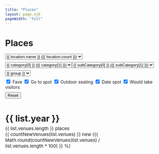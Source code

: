 ```yaml
---
title: "Places"
layout: page.njk
pageWidth: "full"
---
```


<h1 class="page-title">Places</h1>

<!--

## To-do


- [ ] Move checkinsToVenues func to separate util for node build/foursquare.js from utils/foursquare.js
- [ ] Clean up foursquare.js. Lots of funcs scatted at top


- [ ] New color scheme for categories

https://lokeshdhakar.com/projects/color-stacks/?graySteps=5&grayCast=0&grayLumaStart=98&grayLumaEnd=5&grayLumaCurve=linear&colorSteps=7&colorLumaStart=110&colorLumaEnd=10&colorLumaCurve=linear&colorChromaStart=42&colorChromaEnd=12&colorChromaCurve=linear&showLabel=true&showHex=true&showContrastRatio=false&colorHues=0%2C30%2C55%2C78%2C118%2C157%2C182%2C230%2C274%2C309%2C348


- [ ] Pre-process checkins to two diff venue JSON files:
all-time, and grouped

checkins.json currently 2.4mb

- [ ] Add loading indicator
- [ ] Mobile dropdown for location too long


# How the filtering works - outdated

1. We filter the checkins which gives us the following computed props:
- Checkins filtered by location
- Checkins filtered by category
- Checkins filtered by both

2. We roll-up the checkin computed props into venues:
- Venues filtered by location - Used to populate category dropdown.
- Venues filtered by category - Used to populate location dropdown.
- Venues filtered by both - Displayed in list.

----

# Brainstorming

- Highlight trips automatically
- Add custom notes? or should these happen in app
Map
- Monospaced, with location in ascii rectangles on a map?

-->

<template id="tpl-venue">
  <div>
    <div
      class="item item--dense"
      :class="[
        `venue-${id}`,
        `cat-${category}`,
        { notFirstVisit: !firstVisit },
      ]"
    >
      <div
        class="visits-bar"
      >
        {{ generateVisitsBarFromCount(count) }}
      </div>
      <div class="venue-title-row">
        <div class="item-title venue-title">{{ venue }}</div>
        <div
          v-if="firstVisit"
          class="venue-new-label"
        >
          NEW
        </div>
      </div>
      <div class="item-meta venue-meta">
        <template v-if="category && showCategory">
          <span class="item-category">
            <a @click="$emit('set-category', category)">
              {{ category }}
            </a>
          </span>
        </template>
        <template v-if="category && showCategory && subCategory && showSubCategory">
          •
        </template>
        <template v-if="subCategory && showSubCategory">
          <span class="item-category">
            <a @click="$emit('set-sub-category', subCategory)">
              {{ subCategory }}
            </a>
          </span>
        </template>
        <template v-if="category && count > 1">
          •
        </template>
        <template v-if="count > 1">
          <span>
            {{ count }} visits
          </span>
        </template>
        <template v-if="(city || count > 1) && city">
          •
        </template>
        <span v-if="city">
          <a @click="$emit('set-location', { country, state, city })">
            {{ city }}</a>,
          <a @click="$emit('set-location', { country, state })">
            {{ state }}
          </a>
        </span>
      </div>
      <div class="venue-comment">
        {{ comments }}
      </div>
    </div>
  </div>
</template>


<div id="venues" class="venues">
<!-- 
    DEBUGGING: <br />
    location: {{locationFilter }}<br />
    cat: {{ categoryFilter }}<br />
    subcat: {{ subCategoryFilter }} 
 -->
   <div class="filters">
    <div>
      <select class="select" v-model="locationFilter">
        <option v-for="(location, i) in locationOptions" :value="location.path" :key="i">
          <template v-if="location.path.state">&nbsp;</template>
          <template v-if="location.path.city">&nbsp;</template>
          {{ location.name }} ({{ location.count }})
        </option>
      </select>
    </div>
    <div class="category-filters">
      <select class="select" v-model="categoryFilter">
        <option v-for="category in categoryOptions" :value="category[0]">{{ category[0] }} ({{ category[1] }})</option>
      </select>
      <select
        v-if="categoryFilter !== CATEGORY_ANY"
        class="select"
        v-model="subCategoryFilter"
      >
        <option v-for="subCategory in subCategoryOptions" :value="subCategory[0]">{{ subCategory[0] }} ({{ subCategory[1] }})</option>
      </select>
    </div>
    <div>
      <select class="select" v-model="groupFilter">
        <option v-for="group in groupOptions" :value="group">{{ group }}</option>
      </select>
    </div>
    <div>
      <!-- <label class="checkbox-label">
        <input class="checkbox" type="checkbox" name="country" v-model="showNewFilter" checked>
        <span>Only new spots</span>
      </label> -->
      <label class="checkbox-label">
        <input class="checkbox" type="checkbox" name="country" v-model="faveFilter" checked>
        <span>Fave</span>
      </label>
      <label class="checkbox-label">
        <input class="checkbox" type="checkbox" name="country" v-model="goToSpotFilter" checked>
        <span>Go to spot</span>
      </label>
      <label class="checkbox-label">
        <input class="checkbox" type="checkbox" name="country" v-model="outdoorSeatingFilter" checked>
        <span>Outdoor seating</span>
      </label>
      <label class="checkbox-label">
        <input class="checkbox" type="checkbox" name="country" v-model="dateSpotFilter" checked>
        <span>Date spot</span>
      </label>
      <label class="checkbox-label">
        <input class="checkbox" type="checkbox" name="country" v-model="wouldTakeVisitorsFilter" checked>
        <span>Would take visitors</span>
      </label>
    </div>
    <button ref="resetBtn" @click="resetFilters">Reset</button>
  </div>
  <div
    v-if="groupFilter === GROUP_ALL"
    v-for="venue in displayList"
  >
    <venue
      v-bind="venue"
      @set-category="setCategoryFilter"
      @set-sub-category="setSubCategoryFilter"
      @set-location="setLocationFilter"
    />
  </div>
  <div
    class="display-lists"
    :class="{ hideOld: showNewFilter }"
    ref="lists"
  >
    <div
      v-if="groupFilter === GROUP_BY_YEAR"
      v-for="list in displayList"
      class="display-list"
      :class="{
          'no-checkins': !list.venues.length
        }"
    >
      <h1 class="year-title">{{ list.year }}</h1>
      <div
        v-if="list.venues.length"
        class="year-numbers"
      >
        {{ list.venues.length }} place<span v-if="list.venues.length > 1">s</span><br />
        {{ countNewVenues(list.venues) }} new ({{ Math.round(countNewVenues(list.venues) / list.venues.length * 100) }} %)
      </div>
      <div
        v-for="venue in list.venues"
      >
        <venue
          v-bind="venue"
          :show-category="categoryFilter === CATEGORY_ANY"
          :show-sub-category="categoryFilter !== CATEGORY_ANY"
          @set-category="setCategoryFilter"
          @set-sub-category="setSubCategoryFilter"
          @set-location="setLocationFilter"
        />
      </div>
    </div>
  </div>
</div>

<link rel="stylesheet" href="/css/forms.css">

<script src="/js/vue.min.js"></script>

<script type="module">
import { stateAbbreviationToName } from '/js/utils/location.js';
import {
  CATEGORY_ANY,
  LOCATION_ANY,
  SUBCATEGORY_ANY,
  filterByCategory,
  filterByLocation,
  filterByMetadata,
} from '/js/utils/foursquare.js';


// ------
// CONFIG
// ------

// If options don't meet min count, they will not be added to filter controls
const MIN_COUNT_FOR_LOCATION = 1;
const MIN_COUNT_FOR_CATEGORY = 1;
const MIN_COUNT_FOR_SUBCATEGORY = 1;

const GROUP_ALL = 'All-time';
const GROUP_BY_YEAR = 'Group by year'

// ----------
// COMPONENTS
// ----------

Vue.component('venue', {
  template: '#tpl-venue',
  
  props: {
    id: String,
    venue: String,
    category: String,
    subCategory: String,
    country: String,
    city: String,
    state: String,
    count: Number,
    firstVisit: Boolean,
    comments: String,
    goToSpot: Boolean,
    outdoorSeating: Boolean,
    dateSpot: Boolean,
    wouldTakeVisitors: Boolean,
    showCategory: {
      type: Boolean,
      default: true,
    },
    showSubCategory: {
      type: Boolean,
      default: true,
    },
  },

  methods: {
    generateVisitsBarFromCount(count) {
      let bar = '';
      if (count > 1) {
        bar += '▓'.repeat(Math.floor((count - 1) / 2));
        bar += ((count - 1) % 2) ? '░' : '';
      }

      return bar;
    },
  },
});


// ---
// APP
// ---

const app = new Vue({
  el: '#venues',

  data() {
    return {
      CATEGORY_ANY,
      SUBCATEGORY_ANY,
      LOCATION_ANY,
      venues: [],
      venuesGroupedByYear: [],
      categories: [],
      categoryFilter: CATEGORY_ANY,
      subCategoryFilter: SUBCATEGORY_ANY,
      locationFilter: {},
      groupFilter: GROUP_BY_YEAR,
      showNewFilter: false,
      commentsFilter: false,
      faveFilter: false,
      goToSpotFilter: false,
      outdoorSeatingFilter: false,
      dateSpotFilter: false,
      wouldTakeVisitorsFilter: false,
      GROUP_ALL,
      GROUP_BY_YEAR,
    };
  },

  async created() {
    let resp = await fetch('/data/venues.json');
    this.venues = await resp.json();

    let resp2 = await fetch('/data/venues-grouped-by-year.json');
    this.venuesGroupedByYear = await resp2.json();
  },

  watch: {
    categoryFilter() {
      this.resetSubCategoryFilter();
    },
  },

  computed: {

    /*
    [ 1 ]
    Any Category (2323)
    Food (232)
    Coffee (150)

    [ 2 ]
    All [Food]
    Veg (100)
    Indian (23)
    Korean (6)
     */

    /**
    * Category filter dropdown options.
    * @return {[[Array]]} e.g. [['coffee shop', 23], ['gym', 5]]
    */
    categoryOptions() {
      let categories = {
        [CATEGORY_ANY]: this.filteredByLocation.length 
      };

      this.filteredByLocation.forEach((venue) => {
        let { category, subCategory } = venue;

        // If category has not been bucketed by me, skip
        if (!subCategory) return;

        if (categories.hasOwnProperty(category)) {
          categories[category] = categories[category] + 1;
        } else {
          categories[category] = 1;
        }
      })

      // Convert
      categories = Object.entries(categories);

      // Filter low count
      categories = categories.filter(cat => {
        return (cat[1] >= MIN_COUNT_FOR_CATEGORY);
      });

      // Sort
      categories = categories.sort((a, b) => {
        return a[1] >= b[1] ? -1 : 1;
      });

      return categories;
    },

    metaDataFilters() {
      return {
        comments: this.commentsFilter,
        fave: this.faveFilter,
        goToSpot: this.goToSpotFilter,
        outdoorSeating: this.outdoorSeatingFilter,
        dateSpot: this.dateSpotFilter,
        wouldTakeVisitors: this.wouldTakeVisitorsFilter,
      }
    },

    subCategoryOptions() {
      if (!this.categoryFilter) return [];
      
      let subCategories = {
        [SUBCATEGORY_ANY]: this.filteredByPrimaryCategoryAndLocation.length
      };

      this.filteredByPrimaryCategoryAndLocation.forEach(venue => {
          let { subCategory } = venue;

        // If category has not been bucketed by my, skip
        if (!subCategory) return;

        if (subCategories.hasOwnProperty(subCategory)) {
          subCategories[subCategory] = subCategories[subCategory] + 1;
        } else {
          subCategories[subCategory] = 1;
        }
      })

      // Convert
      subCategories = Object.entries(subCategories);

      // Filter low count
      subCategories = subCategories.filter(cat => {
        return (cat[1] >= MIN_COUNT_FOR_SUBCATEGORY);
      });

      // Sort
      subCategories = subCategories.sort((a, b) => {
        return a[1] >= b[1] ? -1 : 1;
      });

      return subCategories;
    },

    /**
     * Apply category filters to checkins
     * @return {[Object]} checkins
     */
    filteredByCategory() {
      return filterByCategory(this.venues, this.categoryFilter, this.subCategoryFilter);
    },

    /**
     * Apply location filters to checkins
     * @return {[Object]} checkins
     */
    filteredByLocation() {
      return filterByLocation(this.venues, this.locationFilter);
    },

    /**
     * Apply primary category and location filters to checkins, but not subcategory
     * @return {[Object]} checkins
     */
    filteredByPrimaryCategoryAndLocation() {
      let checkins = filterByCategory(this.venues, this.categoryFilter);
      return filterByLocation(checkins, this.locationFilter);
    },

    /**
     * Apply category and location filters to checkins
     * @return {[Object]} checkins
     */
    filteredByCategoryAndLocation() {
      let checkins = filterByCategory(this.venues, this.categoryFilter, this.subCategoryFilter);
      return filterByLocation(checkins, this.locationFilter);
    },

    displayList() {
      if (this.groupFilter === GROUP_BY_YEAR) {
        return this.venuesGroupedByYear.map(yearObj => {
          const { year, venues } = yearObj;

          return {
            year,
            venues: venues ? this.applyAllFilters(venues) : [],
          }
        });
      } 

      return this.applyAllFilters(this.venues);
    },

    locationOptions() {
      let tree = {};

      /*
      Construct tree
      ---
      [
        USA: {
          count: 100,
          children: [
            'CA': {
              count: 50,
              children: [
                'San Francisco': {
                  count: 20,
                }
              ]
            }
          ]
        }
      ]
       */
      
      let countedVenues = {};
      this.filteredByCategory.forEach(checkin => {
        let { country, state, city, id } = checkin;
        if (!country || !state || !city) return;

        if (country === 'United States') {
          state = stateAbbreviationToName(state);
        }

        // Count venues only once, though there could be multiple checkins
        if (countedVenues[id]) {
          return;
        } else {
          countedVenues[id] = true;
        }
        
        if (tree[country]) {
          tree[country].count++;
        } else {
          tree[country] = {
            count: 1,
            children: {},
          };
        }

        if (tree[country].children[state]) {
            tree[country].children[state].count++;
        } else {
          tree[country].children[state] = {
            count: 1,
            children: {},
          };
        }          

        if (tree[country].children[state].children[city]) {
            tree[country].children[state].children[city].count++;
        } else {
          tree[country].children[state].children[city] = {
            count: 1,
          };
        }          
      })

      let options = [];

      options.push({
        name: LOCATION_ANY,
        count: this.filteredByCategory.length,
        path: {},
      });

      const countryCounts = [];
      for (let [country, countryObj] of Object.entries(tree)) {       
        countryCounts.push([country, countryObj.count]);
      };

      const countryCountsSorted = countryCounts.sort((a, b) => {
        if (a[1] > b[1]) {
          return -1;
        } else if (a[1] < b[1]) {
          return 1
        }
        return 0
      });

      countryCountsSorted.forEach(countryArr => {
        let country = countryArr[0];
        let countryObj = tree[country];
        
        if (countryObj.count < MIN_COUNT_FOR_LOCATION) {
          return;
        }

        options.push({
          name: country,
          count: countryObj.count,
          path: {
            country,
          }
        })

        // Sort states
        let stateCounts = [];
        for (let [state, stateObj] of Object.entries(countryObj.children)) {       
          stateCounts.push([state, stateObj.count]);
        };

        let stateCountsSorted = stateCounts.sort((a, b) => {
          if (a[1] > b[1]) {
            return -1;
          } else if (a[1] < b[1]) {
            return 1
          }
          return 0
        });

        stateCountsSorted.forEach(stateArr => {
          let state = stateArr[0];
          let stateObj = tree[country].children[state];

          if (stateObj.count < MIN_COUNT_FOR_LOCATION) {
            return;
          }

          options.push({
            name: state,
            count: stateObj.count,
            path: {
              country,
              state,
            }
          })

          // Sort cities
          let cityCounts = [];
          for (let [city, cityObj] of Object.entries(stateObj.children)) {       
            cityCounts.push([city, cityObj.count]);
          };

          let cityCountsSorted = cityCounts.sort((a, b) => {
            if (a[1] > b[1]) {
              return -1;
            } else if (a[1] < b[1]) {
              return 1
            }
            return 0
          });

          let cityCounter = 0;
          cityCountsSorted.forEach(cityArr => {
            let city = cityArr[0];
            let cityObj = tree[country].children[state].children[city];
            
            if (cityObj.count < MIN_COUNT_FOR_LOCATION) {
              return;
            }

            options.push({
              name: city,
              count: cityObj.count,
              path: {
                country,
                state,
                city,
              }
            });

            cityCounter++;
          });
        });
      })

      return options;      
    },

    groupOptions() {
      return [
        GROUP_ALL,
        GROUP_BY_YEAR,
      ];
    },
  },

  methods: {
    countNewVenues(venues) {
      return venues.filter(v => v.firstVisit).length
    },

    applyAllFilters(items) {
      let filteredItems = filterByCategory(items, this.categoryFilter, this.subCategoryFilter);
      filteredItems = filterByLocation(filteredItems, this.locationFilter);
      filteredItems = filterByMetadata(filteredItems, this.metaDataFilters)
      return filteredItems;
    },

    /**
     * @param  {[Object]} checkins
     * @param  {String} categoryFilter e.g. 'Airport'
     * @return {[Object]} filtered checkins
     */
    filterCheckinsByPrimaryCategory(checkins, categoryFilter) {
      if (categoryFilter === CATEGORY_ANY) {
        return checkins;
      }

      return checkins.filter(checkin => {
        return checkin.category === categoryFilter;
      })
    },

    setCategoryFilter(cat) {
      this.categoryFilter = cat;
      this.resetSubCategoryFilter();
    },

    setSubCategoryFilter(subCat) {
      this.subCategoryFilter = subCat;
    },

    setLocationFilter(loc) {
      if (loc.state) {
        loc.state = stateAbbreviationToName(loc.state);
      }
      this.locationFilter = loc;
      // ...
    },

    resetCategoryFilter() {
      this.categoryFilter = CATEGORY_ANY;
    },

    resetSubCategoryFilter() {
      this.subCategoryFilter = SUBCATEGORY_ANY;
    },
    
    resetLocationFilter() {
      this.locationFilter = {};
    },

    resetFilters() {
      this.resetCategoryFilter();
      this.resetSubCategoryFilter();
      this.resetLocationFilter();
    },

    sortVenuesByCount(venues) {
      return venues.sort((a, b) => {
        return (a.count >= b.count) ? -1 : 1;
      })
    },
  }
});
</script>

<style>

:root {
  --col-width: 320px;

  --cat-arts: #eb0054;
  --cat-coffee: #d90;
  --cat-dessert: #f39;
  --cat-food: #07e;
  --cat-nightlife: #40c;
  --cat-outdoors: #090;
  --cat-shop: #000;
  
  --cat-travel: var(--color);
  --cat-locale: var(--color);
  --cat-residence: var(--color);
  --cat-work: var(--color);
}

.category-filters {
  display: flex;
  overflow-x: auto;
  gap: var(--gutter);
}

.display-lists {
  display: flex;
  gap: 32px;
  overflow-x: auto;
}

/* TEMP */
.display-lists.hideOld .item.notFirstVisit {
  display: none;
}

.display-list {
  width: var(--col-width);
}

.display-list-single {
  width: auto;
}

.display-list.no-checkins {
  width: auto;
  flex: 1 0 5rem;
}

.year-title {
  margin-bottom: 6px;
}

.year-numbers {
  margin-bottom: calc(var(--gutter) * 2);
  color: var(--muted-color);
  font-size: 0.9375rem;
}

.no-checkins .year-title {
  position: relative;
  text-align: center;
  color: var(--faint-color);
}

.no-checkins .year-title::before {
  position: absolute;
  content: '';
  display: block;
  width: 4px;
  height: 1rem;
  background-color: var(--faint-color);
  top: 100%;
  left: 50%;
  margin-top: var(--gutter);
}

.item.item--dense {
  /* Overriding default styling */
  padding-bottom: calc(var(--block-bottom) / 1.5);
}


.visits-bar {
  font-size: 0.8125rem;
  margin-bottom: 4px;
  border-radius: var(--radius-sm);
  /*color: var(--color);*/
}

.item-title::before {
  content: '';
  display: inline-flex;
  display: none !important;
  flex: 0 0 12px;
  width: 12px;
  height: 12px;
  margin-right: 6px;
  background-color: #bbb;
  border-radius: var(--radius-sm);  
}

.item-category {
  /*font-weight: bold;*/
}

.cat-Coffee {
  color: var(--cat-coffee);
}

.cat-Arts {
  color: var(--cat-arts);
}

.cat-Dessert {
  color: var(--cat-dessert);
}

.cat-Food {
  color: var(--cat-food);
}

.cat-Locale {
  color: var(--cat-locale);
}

.cat-Nightlife {
  color: var(--cat-nightlife);
}

.cat-Outdoors {
  color: var(--cat-outdoors);
}

.cat-Residence {
  color: var(--cat-residence);
}

.cat-Shop {
  color: var(--cat-shop);
}

.cat-Travel {
  color: var(--cat-travel);
}

.cat-Work {
  color: var(--cat-work);
}


.venue-title-row {
  display: flex;
  gap: 6px;
/*  margin-bottom: 2px;*/
}

.venue-new-label {
  display: inline-flex;
  display: none;

  align-items: center;
  padding: 2px 6px;
  border-radius: var(--radius);
  font-size: 11px;
  font-weight: var(--weight-bold);
  background: var(--green);
  letter-spacing: 0.01em;
}

.venue-title {
  display: inline-flex;
  align-items: center;
  padding: 2px 0;
  border-radius: var(--radius);
/*  background: #f0ebea;*/
  overflow: hidden;
  white-space: nowrap;
  text-overflow: ellipsis;
  /*max-width: var(--col-width);*/
}

.venue-meta {
  font-size: 0.8125rem;
  overflow: hidden;
  white-space: nowrap;
  text-overflow: ellipsis;
}

.venue-meta a {
  color: inherit;
}

.venue-meta a:hover {
  cursor: pointer;
}

.venue-comment {
  margin-top: 2px;
  font-size: 0.8125rem;
  color: var(--color);
}

.filters {
  margin-bottom: var(--block-bottom);
}

.filters > * {
  margin-bottom: 8px;
}
</style>
 
